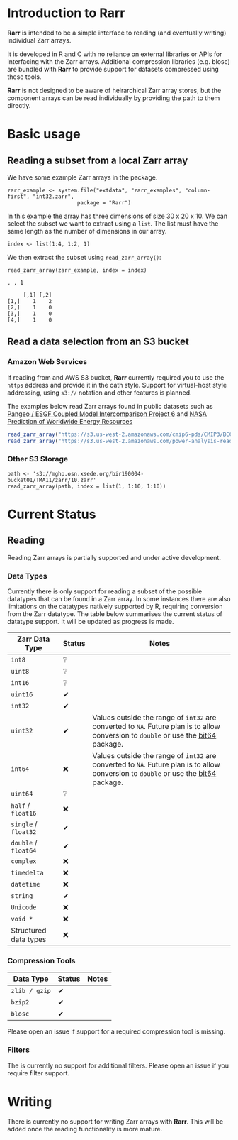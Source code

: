 # Introduction to Rarr

**Rarr** is intended to be a simple interface to reading (and eventually writing) individual Zarr arrays.  

It is developed in R and C with no reliance on external libraries or APIs for interfacing with the Zarr arrays.
Additional compression libraries (e.g. blosc) are bundled with **Rarr** to provide support for datasets compressed
using these tools.

**Rarr** is not designed to be aware of heirarchical Zarr array stores, but the component arrays can be read individually
by providing the path to them directly.

# Basic usage

## Reading a subset from a local Zarr array

We have some example Zarr arrays in the package.   

```{r}
zarr_example <- system.file("extdata", "zarr_examples", "column-first", "int32.zarr",
                      package = "Rarr")
```

In this example the array has three dimensions of size 30 x 20 x 10.  We can select the subset we want to extract using a `list`.
The list must have the same length as the number of dimensions in our array.

```{r}
index <- list(1:4, 1:2, 1)
```

We then extract the subset using `read_zarr_array()`:

```{r}
read_zarr_array(zarr_example, index = index)
```

```
, , 1

     [,1] [,2]
[1,]    1    2
[2,]    1    0
[3,]    1    0
[4,]    1    0
```


## Read a data selection from an S3 bucket

### Amazon Web Services

If reading from and AWS S3 bucket, **Rarr** currently required you to use the `https` address
and provide it in the oath style.  Support for virtual-host style addressing, using `s3://` notation
and other features is planned.

The examples below read Zarr arrays found in public datasets such as  
[Pangeo / ESGF Coupled Model Intercomparison Project 6](https://registry.opendata.aws/cmip6/) and
[NASA Prediction of Worldwide Energy Resources](https://registry.opendata.aws/nasa-power/) 


```r
read_zarr_array("https://s3.us-west-2.amazonaws.com/cmip6-pds/CMIP3/BCCR/bccr_bcm2_0/piControl/r1i1p1f1/Amon/psl/lon")
read_zarr_array("https://s3.us-west-2.amazonaws.com/power-analysis-ready-datastore/power_901_constants.zarr/FRLAKE")
```

### Other S3 Storage

```{r}
path <- 's3://mghp.osn.xsede.org/bir190004-bucket01/TMA11/zarr/10.zarr'
read_zarr_array(path, index = list(1, 1:10, 1:10))
```



# Current Status

## Reading

Reading Zarr arrays is partially supported and under active development.  

### Data Types

Currently there is only support for reading a subset of the possible datatypes
that can be found in a Zarr array.  In some instances there are also limitations on the 
datatypes natively supported by R, requiring conversion from the Zarr datatype.  The table below summarises the current status of
datatype support.  It will be updated as progress is made.

| Zarr Data Type | Status | Notes |
|-----------|--------|-------|
|`int8`|&#x2754;||
|`uint8`|&#x2754;||
|`int16`|&#x2754;||
|`uint16`|&#x2714;||
|`int32`|&#x2714;||
|`uint32`|&#x2714;|Values outside the range of `int32` are converted to `NA`.  Future plan is to allow conversion to `double` or use the [bit64](https://cran.r-project.org/package=bit64) package.| 
|`int64`|&#x274C;|Values outside the range of `int32` are converted to `NA`. Future plan is to allow conversion to `double` or use the [bit64](https://cran.r-project.org/package=bit64) package.|
|`uint64`|&#x2754;||
|`half` / `float16`|&#x274C;||
|`single` / `float32`|&#x2714;||
|`double` / `float64`|&#x2714;||
|`complex`|&#x274C;||
|`timedelta`|&#x274C;||
|`datetime`|&#x274C;||
|`string`|&#x2714;||
|`Unicode`|&#x274C;||
|`void *`|&#x274C;||
| Structured data types | &#x274C; | |

### Compression Tools

| Data Type | Status | Notes |
|-----------|--------|-------|
|`zlib / gzip`|&#x2714;||
|`bzip2`|&#x2714;||
|`blosc`|&#x2714;||

Please open an issue if support for a required compression tool is missing.

### Filters

The is currently no support for additional filters.  Please open an issue if you require filter support.

# Writing

There is currently no support for writing Zarr arrays with **Rarr**.  This will be added once the reading functionality is more mature.
